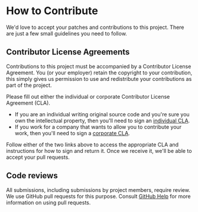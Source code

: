 # How to Contribute

We'd love to accept your patches and contributions to this project. There are
just a few small guidelines you need to follow.

## Contributor License Agreements

Contributions to this project must be accompanied by a Contributor License
Agreement. You (or your employer) retain the copyright to your contribution,
this simply gives us permission to use and redistribute your contributions as
part of the project.

Please fill out either the individual or corporate Contributor License Agreement
(CLA).

*   If you are an individual writing original source code and you're sure you
    own the intellectual property, then you'll need to sign an [individual
    CLA](https://cla.developers.google.com/about/google-individual).
*   If you work for a company that wants to allow you to contribute your work,
    then you'll need to sign a [corporate
    CLA](https://cla.developers.google.com/about/google-corporate).

Follow either of the two links above to access the appropriate CLA and
instructions for how to sign and return it. Once we receive it, we'll be able to
accept your pull requests.

## Code reviews

All submissions, including submissions by project members, require review. We
use GitHub pull requests for this purpose. Consult
[GitHub Help](https://help.github.com/articles/about-pull-requests/) for more
information on using pull requests.
